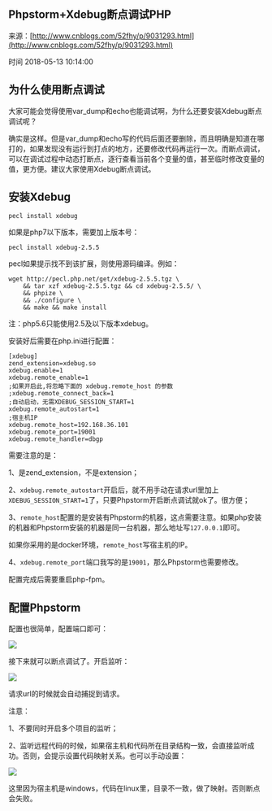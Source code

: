 ## Phpstorm+Xdebug断点调试PHP

来源：[http://www.cnblogs.com/52fhy/p/9031293.html](http://www.cnblogs.com/52fhy/p/9031293.html)

时间 2018-05-13 10:14:00

 
## 为什么使用断点调试
 
大家可能会觉得使用var_dump和echo也能调试啊，为什么还要安装Xdebug断点调试呢？
 
确实是这样。但是var_dump和echo写的代码后面还要删除，而且明确是知道在哪打的，如果发现没有运行到打点的地方，还要修改代码再运行一次。而断点调试，可以在调试过程中动态打断点，逐行查看当前各个变量的值，甚至临时修改变量的值，更方便。建议大家使用Xdebug断点调试。
 
## 安装Xdebug
 
```
pecl install xdebug
```
 
如果是php7以下版本，需要加上版本号：
 
```
pecl install xdebug-2.5.5
```
 
pecl如果提示找不到该扩展，则使用源码编译。例如：
 
```
wget http://pecl.php.net/get/xdebug-2.5.5.tgz \
    && tar xzf xdebug-2.5.5.tgz && cd xdebug-2.5.5/ \
    && phpize \
    && ./configure \
    && make && make install
```
 
注：php5.6只能使用2.5及以下版本xdebug。
 
安装好后需要在php.ini进行配置：
 
```
[xdebug]
zend_extension=xdebug.so
xdebug.enable=1
xdebug.remote_enable=1
;如果开启此,将忽略下面的 xdebug.remote_host 的参数
;xdebug.remote_connect_back=1
;自动启动，无需XDEBUG_SESSION_START=1
xdebug.remote_autostart=1 
;宿主机IP
xdebug.remote_host=192.168.36.101 
xdebug.remote_port=19001
xdebug.remote_handler=dbgp
```
 
需要注意的是：
 
1、是zend_extension，不是extension；
 
2、`xdebug.remote_autostart`开启后，就不用手动在请求url里加上`XDEBUG_SESSION_START=1`了，只要Phpstorm开启断点调试就ok了。很方便；
 
3、`remote_host`配置的是安装有Phpstorm的机器，这点需要注意。如果php安装的机器和Phpstorm安装的机器是同一台机器，那么地址写`127.0.0.1`即可。
 
如果你采用的是docker环境，`remote_host`写宿主机的IP。
 
4、`xdebug.remote_port`端口我写的是`19001`，那么Phpstorm也需要修改。
 
配置完成后需要重启php-fpm。
 
## 配置Phpstorm
 
  
配置也很简单，配置端口即可：
 
  
![][0]
 
 
 
  
接下来就可以断点调试了。开启监听：
 
  
![][1]
 
请求url的时候就会自动捕捉到请求。
 
 
 
  
注意：
 
1、不要同时开启多个项目的监听；
 
2、监听远程代码的时候，如果宿主机和代码所在目录结构一致，会直接监听成功。否则，会提示设置代码映射关系。也可以手动设置：
 
  
![][2]
 
 
 
这里因为宿主机是windows，代码在linux里，目录不一致，做了映射。否则断点会失败。
 


[0]: ./img/An6Nza3.png 
[1]: ./img/R7RnAbm.png 
[2]: ./img/AjaUbeZ.png 
